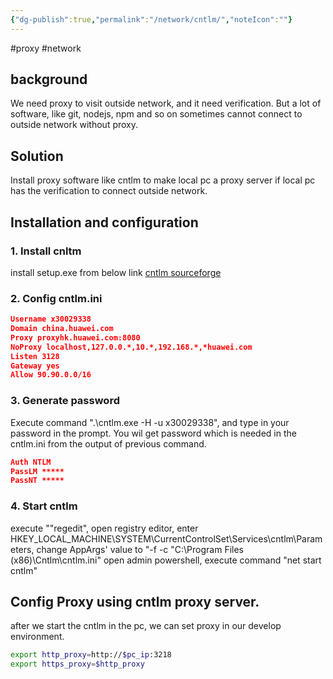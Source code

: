 ```yaml
---
{"dg-publish":true,"permalink":"/network/cntlm/","noteIcon":""}
---
```


#proxy #network
## background
We need proxy to visit outside network, and it need verification.
But a lot of software, like git, nodejs, npm and so on sometimes cannot connect to outside network without proxy.
## Solution
Install proxy software like cntlm to make local pc a proxy server if local pc has the verification to connect outside network.
## Installation and configuration
### 1. Install cnltm
install setup.exe from below link
[cntlm sourceforge](https://sourceforge.net/projects/cntlm)
### 2. Config cntlm.ini

```json
Username x30029338
Domain china.huawei.com
Proxy proxyhk.huawei.com:8080
NoProxy localhost,127.0.0.*,10.*,192.168.*,*huawei.com
Listen 3128
Gateway yes
Allow 90.90.0.0/16


```

### 3. Generate password
Execute command ".\cntlm.exe -H -u x30029338", and type in your password in the prompt. You wil get password which is needed in the cntlm.ini from the output of previous command.
```json
Auth NTLM
PassLM *****
PassNT *****
```
### 4. Start cntlm
execute ""regedit", open registry editor, enter HKEY_LOCAL_MACHINE\\SYSTEM\\CurrentControlSet\\Services\\cntlm\\Parameters,
change AppArgs' value to "-f -c "C:\Program Files (x86)\\Cntlm\\cntlm.ini"
open admin powershell, execute command "net start cntlm"

## Config Proxy using cntlm proxy server.
after we start the cntlm in the pc, we can set proxy in our develop environment.
```bash
export http_proxy=http://$pc_ip:3218 
export https_proxy=$http_proxy
```
